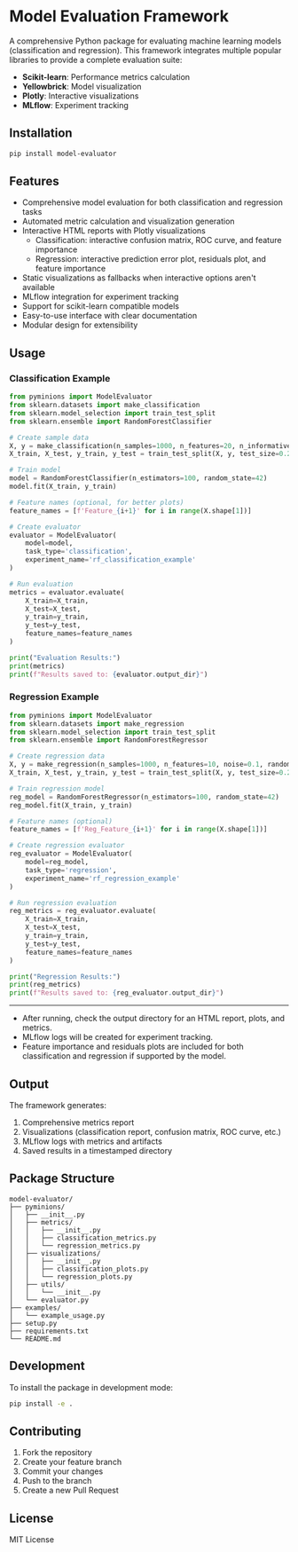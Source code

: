# Model Evaluation Framework

A comprehensive Python package for evaluating machine learning models (classification and regression). This framework integrates multiple popular libraries to provide a complete evaluation suite:

- **Scikit-learn**: Performance metrics calculation
- **Yellowbrick**: Model visualization
- **Plotly**: Interactive visualizations
- **MLflow**: Experiment tracking

## Installation

```bash
pip install model-evaluator
```

## Features

- Comprehensive model evaluation for both classification and regression tasks
- Automated metric calculation and visualization generation
- Interactive HTML reports with Plotly visualizations
  - Classification: interactive confusion matrix, ROC curve, and feature importance
  - Regression: interactive prediction error plot, residuals plot, and feature importance
- Static visualizations as fallbacks when interactive options aren't available
- MLflow integration for experiment tracking
- Support for scikit-learn compatible models
- Easy-to-use interface with clear documentation
- Modular design for extensibility

## Usage

### Classification Example
```python
from pyminions import ModelEvaluator
from sklearn.datasets import make_classification
from sklearn.model_selection import train_test_split
from sklearn.ensemble import RandomForestClassifier

# Create sample data
X, y = make_classification(n_samples=1000, n_features=20, n_informative=15, n_redundant=5, random_state=42)
X_train, X_test, y_train, y_test = train_test_split(X, y, test_size=0.2, random_state=42)

# Train model
model = RandomForestClassifier(n_estimators=100, random_state=42)
model.fit(X_train, y_train)

# Feature names (optional, for better plots)
feature_names = [f'Feature_{i+1}' for i in range(X.shape[1])]

# Create evaluator
evaluator = ModelEvaluator(
    model=model,
    task_type='classification',
    experiment_name='rf_classification_example'
)

# Run evaluation
metrics = evaluator.evaluate(
    X_train=X_train,
    X_test=X_test,
    y_train=y_train,
    y_test=y_test,
    feature_names=feature_names
)

print("Evaluation Results:")
print(metrics)
print(f"Results saved to: {evaluator.output_dir}")
```

### Regression Example
```python
from pyminions import ModelEvaluator
from sklearn.datasets import make_regression
from sklearn.model_selection import train_test_split
from sklearn.ensemble import RandomForestRegressor

# Create regression data
X, y = make_regression(n_samples=1000, n_features=10, noise=0.1, random_state=42)
X_train, X_test, y_train, y_test = train_test_split(X, y, test_size=0.2, random_state=42)

# Train regression model
reg_model = RandomForestRegressor(n_estimators=100, random_state=42)
reg_model.fit(X_train, y_train)

# Feature names (optional)
feature_names = [f'Reg_Feature_{i+1}' for i in range(X.shape[1])]

# Create regression evaluator
reg_evaluator = ModelEvaluator(
    model=reg_model,
    task_type='regression',
    experiment_name='rf_regression_example'
)

# Run regression evaluation
reg_metrics = reg_evaluator.evaluate(
    X_train=X_train,
    X_test=X_test,
    y_train=y_train,
    y_test=y_test,
    feature_names=feature_names
)

print("Regression Results:")
print(reg_metrics)
print(f"Results saved to: {reg_evaluator.output_dir}")
```

---

- After running, check the output directory for an HTML report, plots, and metrics.
- MLflow logs will be created for experiment tracking.
- Feature importance and residuals plots are included for both classification and regression if supported by the model.


## Output

The framework generates:
1. Comprehensive metrics report
2. Visualizations (classification report, confusion matrix, ROC curve, etc.)
3. MLflow logs with metrics and artifacts
4. Saved results in a timestamped directory

## Package Structure

```
model-evaluator/
├── pyminions/
│   ├── __init__.py
│   ├── metrics/
│   │   ├── __init__.py
│   │   ├── classification_metrics.py
│   │   └── regression_metrics.py
│   ├── visualizations/
│   │   ├── __init__.py
│   │   ├── classification_plots.py
│   │   └── regression_plots.py
│   ├── utils/
│   │   └── __init__.py
│   └── evaluator.py
├── examples/
│   └── example_usage.py
├── setup.py
├── requirements.txt
└── README.md
```

## Development

To install the package in development mode:

```bash
pip install -e .
```

## Contributing

1. Fork the repository
2. Create your feature branch
3. Commit your changes
4. Push to the branch
5. Create a new Pull Request

## License

MIT License
